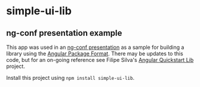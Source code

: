 # simple-ui-lib

## ng-conf presentation example

This app was used in an [ng-conf presentation](https://www.youtube.com/watch?v=unICbsPGFIA) as a sample for building a library using the [Angular Package Format](https://goo.gl/AMOU5G). There may be updates to this code, but for an on-going reference see Filipe Silva's [Angular Quickstart Lib](https://github.com/filipesilva/angular-quickstart-lib) project.

Install this project using `npm install simple-ui-lib`.

